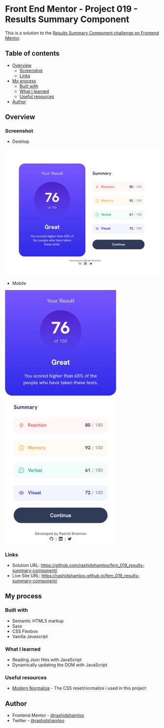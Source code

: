 # Front End Mentor - Project 019 - Results Summary Component

This is a solution to the [Results Summary Component challenge on Frontend Mentor](https://www.frontendmentor.io/challenges/results-summary-component-CE_K6s0maV).

## Table of contents

- [Overview](#overview)
  - [Screenshot](#screenshot)
  - [Links](#links)
- [My process](#my-process)
  - [Built with](#built-with)
  - [What I learned](#what-i-learned)
  - [Useful resources](#useful-resources)
- [Author](#author)

## Overview

### Screenshot

- Desktop

![](./screenshot-desktop.png)

- Mobile

![](./screenshot-mobile.png)

### Links

- Solution URL: https://github.com/rashidshamloo/fem_019_results-summary-component/
- Live Site URL: https://rashidshamloo.github.io/fem_019_results-summary-component/

## My process

### Built with

- Semantic HTML5 markup
- Sass
- CSS Flexbox
- Vanilla Javascript

### What I learned

- Reading Json files with JavaScript
- Dynamically updating the DOM with JavaScript

### Useful resources

- [Modern Normalize](https://github.com/sindresorhus/modern-normalize) - The CSS reset/normalize i used in this project

## Author

- Frontend Mentor - [@rashidshamloo](https://www.frontendmentor.io/profile/rashidshamloo)
- Twitter - [@rashidshamloo](https://www.twitter.com/rashidshamloo)
